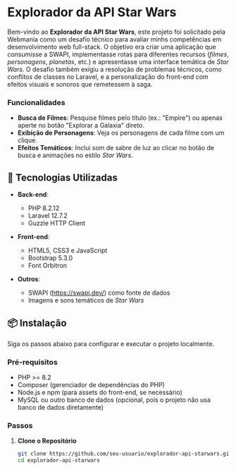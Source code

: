 # Explorador da API Star Wars

Bem-vindo ao **Explorador da API Star Wars**, este projeto foi solicitado pela Webmania como um desafio técnico para avaliar minhs competências em desenvolvimento web full-stack. O objetivo era criar uma aplicação que consumisse a SWAPI, implementasse rotas para diferentes recursos (*filmes*, *personagens*, *planetas*, etc.) e apresentasse uma interface temática de *Star Wars*. O desafio também exigiu a resolução de problemas técnicos, como conflitos de classes no Laravel, e a personalização do front-end com efeitos visuais e sonoros que remetessem à saga.

### Funcionalidades
- **Busca de Filmes**: Pesquise filmes pelo título (ex.: "Empire") ou apenas aperte no botão "Explorar a Galaxia" direto.
- **Exibição de Personagens**: Veja os personagens de cada filme com um clique.
- **Efeitos Temáticos**: Inclui som de sabre de luz ao clicar no botão de busca e animações no estilo *Star Wars*.

## 🚀 Tecnologias Utilizadas

- **Back-end**:
  - PHP 8.2.12
  - Laravel 12.7.2
  - Guzzle HTTP Client

- **Front-end**:
  - HTML5, CSS3 e JavaScript
  - Bootstrap 5.3.0 
  - Font Orbitron 

- **Outros**:
  - SWAPI (https://swapi.dev/) como fonte de dados
  - Imagens e sons temáticos de *Star Wars*

## 📦 Instalação

Siga os passos abaixo para configurar e executar o projeto localmente.

### Pré-requisitos
- PHP >= 8.2
- Composer (gerenciador de dependências do PHP)
- Node.js e npm (para assets do front-end, se necessário)
- MySQL ou outro banco de dados (opcional, pois o projeto não usa banco de dados diretamente)

### Passos

1. **Clone o Repositório**
   ```bash
   git clone https://github.com/seu-usuario/explorador-api-starwars.git
   cd explorador-api-starwars